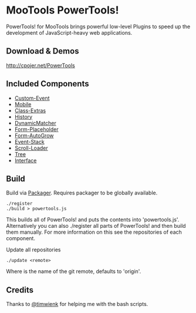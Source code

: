 MooTools PowerTools!
====================

PowerTools! for MooTools brings powerful low-level Plugins to speed up the development of JavaScript-heavy web applications.

Download & Demos
----------------

http://cpojer.net/PowerTools

Included Components
-------------------

* [Custom-Event](https://github.com/cpojer/mootools-custom-event)
* [Mobile](https://github.com/cpojer/mootools-mobile)
* [Class-Extras](https://github.com/cpojer/mootools-class-extras)
* [History](https://github.com/cpojer/mootools-history)
* [DynamicMatcher](https://github.com/cpojer/mootools-dynamic-matcher)
* [Form-Placeholder](https://github.com/cpojer/mootools-form-placeholder)
* [Form-AutoGrow](https://github.com/cpojer/mootools-form-autogrow)
* [Event-Stack](https://github.com/cpojer/event-stack)
* [Scroll-Loader](https://github.com/cpojer/scroll-loader)
* [Tree](https://github.com/cpojer/mootools-tree)
* [Interface](https://github.com/cpojer/mootools-interface)

Build
-----

Build via [Packager](http://github.com/kamicane/packager). Requires packager to be globally available.

	./register
	./build > powertools.js

This builds all of PowerTools! and puts the contents into 'powertools.js'. Alternatively you can also ./register all parts of PowerTools! and then build them manually. For more information on this see the repositories of each component.

Update all repositories

	./update <remote>

Where <remote> is the name of the git remote, defaults to 'origin'.

Credits
-------

Thanks to [@timwienk](https://github.com/timwienk) for helping me with the bash scripts.
